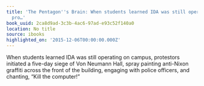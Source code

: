 ```yaml
---
title: 'The Pentagon''s Brain: When students learned IDA was still operating on campus,
  pro…'
book_uuid: 2ca8d9ad-3c3b-4ac6-97ad-e93c52f140a0
location: No title
source: ibooks
highlighted_on: '2015-12-06T00:00:00.000Z'
---
```


When students learned IDA was still operating on campus, protestors initiated a five-day siege of Von Neumann Hall, spray painting anti-Nixon graffiti across the front of the building, engaging with police officers, and chanting, “Kill the computer!”